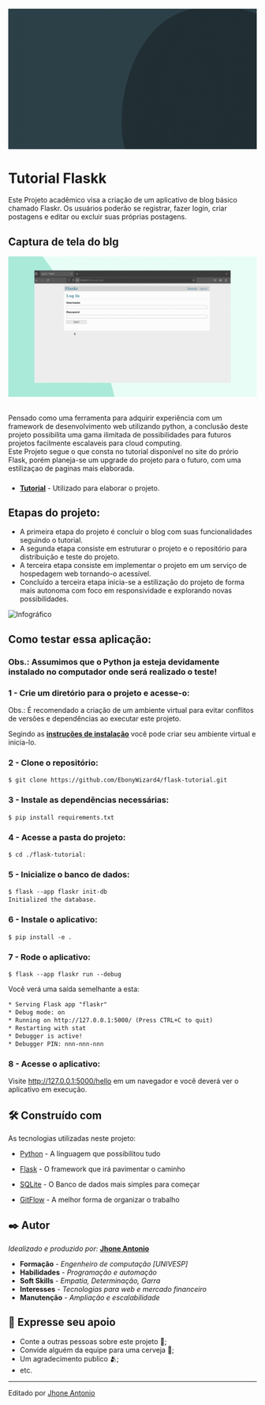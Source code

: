 ![Apresentação](Midia/Apresentação_do_blog.gif)

# Tutorial Flaskk

Este Projeto acadêmico visa a criação de um aplicativo de blog básico chamado Flaskr. Os usuários poderão se registrar, fazer login, criar postagens e editar ou excluir suas próprias postagens.



## Captura de tela do blg   

![Blog](Midia/Apresentação_do_blog(1).gif)

<br/>
Pensado como uma ferramenta para adquirir experiência com um framework de desenvolvimento web utilizando python, a conclusão deste projeto possibilita uma gama ilimitada de possibilidades para futuros projetos facilmente escalaveis para cloud computing.

<br/>
Este Projeto segue o que consta no tutorial disponível no site do prório Flask, porém planeja-se um upgrade do projeto para o futuro, com uma estilizaçao de paginas mais elaborada.

###
* [**Tutorial**](https://flask.palletsprojects.com/tutorial/) - Utilizado para elaborar o projeto.

## Etapas do projeto:
* A primeira etapa do projeto é concluir o blog com suas funcionalidades seguindo o tutorial.
* A segunda etapa consiste em estruturar o projeto e o repositório para distribuição e teste do projeto. 
* A terceira etapa consiste em implementar o projeto em um serviço de hospedagem web tornando-o acessível.
* Concluído a terceira etapa inicia-se a estilização do projeto de forma mais autonoma com foco em responsividade e explorando novas possibilidades.

![Infográfico](Midia/Img/Infográfico.png)

###
## Como testar essa aplicação:

### Obs.: Assumimos que o Python ja esteja devidamente instalado no computador onde será realizado o teste!

### 1 - Crie um diretório para o projeto e acesse-o:

Obs.: É recomendado a criação de um ambiente virtual para evitar conflitos de versões e dependências ao executar este projeto.

Segindo as [**instruções de instalação**](https://flask.palletsprojects.com/en/3.0.x/installation/) você pode criar seu ambiente virtual e inicia-lo.

### 2 - Clone o repositório:

    $ git clone https://github.com/EbonyWizard4/flask-tutorial.git

### 3 - Instale as dependências necessárias:

    $ pip install requirements.txt


### 4 - Acesse a pasta do projeto:
    $ cd ./flask-tutorial:

### 5 - Inicialize o banco de dados:

    $ flask --app flaskr init-db
    Initialized the database.

### 6 - Instale o aplicativo:

    $ pip install -e .

### 7 - Rode o aplicativo:

    $ flask --app flaskr run --debug

Você verá uma saída semelhante a esta:

    * Serving Flask app "flaskr"
    * Debug mode: on
    * Running on http://127.0.0.1:5000/ (Press CTRL+C to quit)
    * Restarting with stat
    * Debugger is active!
    * Debugger PIN: nnn-nnn-nnn

### 8 - Acesse o aplicativo:

Visite http://127.0.0.1:5000/hello em um navegador e você deverá ver o aplicativo em execução.

###
## 🛠️ Construído com

As tecnologias utilizadas neste projeto:

* [Python](https://www.python.org/) - A linguagem que possibilitou tudo

* [Flask](https://flask.palletsprojects.com/en/3.0.x/) - O framework que irá pavimentar o caminho

* [SQLite](https://www.sqlite.org/) - O Banco de dados mais simples para começar

* [GitFlow](https://pypi.org/project/gitflow/) - A melhor forma de organizar o trabalho

## ✒️ Autor

*Idealizado e produzido por:* [**Jhone Antonio**](https://github.com/EbonyWizard4)

* **Formação** - *Engenheiro de computação [UNIVESP]*
* **Habilidades** - *Programação e automação*
* **Soft Skills** - *Empatia, Determinação, Garra*
* **Interesses** - *Tecnologias para web e mercado financeiro*
* **Manutenção** - *Ampliação e escalabilidade*

## 🎁 Expresse seu apoio

* Conte a outras pessoas sobre este projeto 📢;
* Convide alguém da equipe para uma cerveja 🍺;
* Um agradecimento publico 🫂;
* etc.


---
Editado por [Jhone Antonio](www.linkedin.com/in/antoniojhone)
